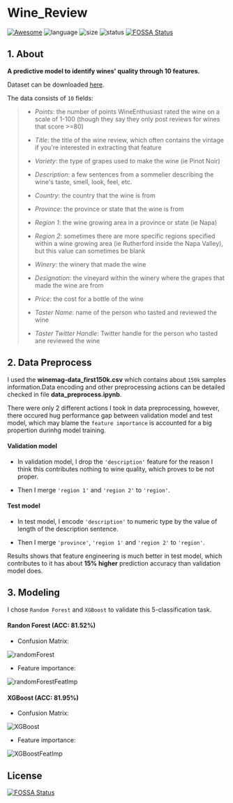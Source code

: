 # Wine_Review
[![Awesome](https://awesome.re/badge.svg)](https://awesome.re)
![language](https://img.shields.io/github/languages/top/freesinger/Wine_Review.svg?colorB=red&style=flat)
![size](https://img.shields.io/github/repo-size/freesinger/Wine_Review.svg?style=flat)
![status](https://img.shields.io/github/last-commit/freesinger/Wine_Review/master.svg?style=flat)
[![FOSSA Status](https://app.fossa.io/api/projects/git%2Bgithub.com%2Ffreesinger%2Fwine_review.svg?type=shield)](https://app.fossa.io/projects/git%2Bgithub.com%2Ffreesinger%2Fwine_review?ref=badge_shield)

## 1. About

**A predictive model to identify wines' quality through 10 features.**

Dataset can be downloaded [here](https://www.kaggle.com/zynicide/wine-reviews).

The data consists of `10` fields:

> - *Points*: the number of points WineEnthusiast rated the wine on a scale of 1-100 (though they say they only post reviews for wines that score >=80)
> 
> - _Title_: the title of the wine review, which often contains the vintage if you're interested in extracting that feature
> 
> - _Variety_: the type of grapes used to make the wine (ie Pinot Noir)
> 
> - _Description_: a few sentences from a sommelier describing the wine's taste, smell, look, feel, etc.
> 
> - _Country_: the country that the wine is from
> 
> - _Province_: the province or state that the wine is from
> 
> - _Region 1_: the wine growing area in a province or state (ie Napa)
> 
> - _Region 2_: sometimes there are more specific regions specified within a wine growing area (ie Rutherford inside the Napa Valley), but this value can sometimes be blank
> 
> - _Winery_: the winery that made the wine
> 
> - _Designation_: the vineyard within the winery where the grapes that made the wine are from
> 
> - _Price_: the cost for a bottle of the wine
> 
> - _Taster Name_: name of the person who tasted and reviewed the wine
> 
> - _Taster Twitter Handle_: Twitter handle for the person who tasted ane reviewed the wine

## 2. Data Preprocess

I used the **winemag-data_first150k.csv** which contains about `150k` samples information.Data encoding and other preprocessing actions can be detailed checked in file **data_preprocess.ipynb**.

There were only 2 different actions I took in data preprocessing, however, there occured hug performance gap between validation model and test model, which may blame the `feature importance` is accounted for a big propertion durinhg model training.

#### **Validation model**

- In validation model, I drop the `'description'` feature for the reason I think this contributes nothing to wine quality, which proves to be not proper.

- Then I merge `'region 1'` and `'region 2'` to `'region'`.

#### Test model

- In test model, I encode `'description'` to numeric type by the value of length of the description sentence.

- Then I merge `'province'`, `'region 1'` and `'region 2'` to `'region'`.

Results shows that feature engineering is much better in test model, which contributes to it has about **15% higher** prediction accuracy than validation model does.

## 3. Modeling

I chose `Random Forest` and `XGBoost` to validate this 5-classification task.

#### **Randon Forest (ACC: 81.52%)**

- Confusion Matrix:

![randomForest](images/randomForest.png)

- Feature importance:

![randomForestFeatImp](images/randomForestFeatImp.jpg)

#### **XGBoost (ACC: 81.95%)**

- Confusion Matrix:

![XGBoost](images/XGBoost.png)

- Feature importance:

![XGBoostFeatImp](images/XGBoostFeatImp.jpg)


## License
[![FOSSA Status](https://app.fossa.io/api/projects/git%2Bgithub.com%2Ffreesinger%2Fwine_review.svg?type=large)](https://app.fossa.io/projects/git%2Bgithub.com%2Ffreesinger%2Fwine_review?ref=badge_large)